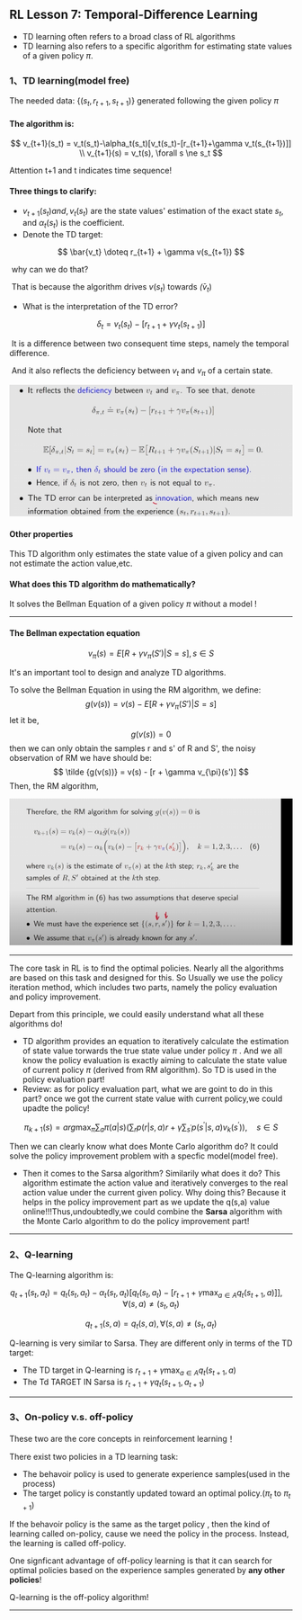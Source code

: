 ## RL Lesson 7: Temporal-Difference Learning

* TD learning often refers to a broad class of RL algorithms
* TD learning also refers to a specific algorithm for estimating state values of a given policy $\pi$.

### 1、TD learning(model free)

The needed data: {$(s_t,r_{t+1},s_{t+1})$} generated following the given policy $\pi$

#### **The algorithm is:**

$$
v_{t+1}(s_t) = v_t(s_t)-\alpha_t(s_t)[v_t(s_t)-[r_{t+1}+\gamma v_t(s_{t+1})]] \\
v_{t+1}(s) = v_t(s), \forall s \ne s_t
$$

Attention t+1 and t indicates time sequence!

#### Three things to clarify:

* $v_{t+1}(s_t) and,v_t(s_t)$  are the state values' estimation of the exact state $s_t$, and $\alpha_t(s_t)$ is the coefficient.
* Denote the TD target:

$$
\bar{v_t} \doteq r_{t+1} + \gamma v(s_{t+1})
$$

​	why can we do that?

​	That is because the algorithm drives $v(s_t)$ towards $\bar(v_t)$ 

* What is the interpretation of the TD error?

$$
\delta_t =v_t(s_t)-[r_{t+1}+\gamma v_t(s_{t+1})]
$$

​	It is a difference between two consequent time steps, namely the temporal difference.

​	And it also reflects the deficiency between $v_t$ and $v_{\pi}$ of a certain state.

![TD difference](printscreen/C7/TD_error.png)

#### Other properties

This TD algorithm only estimates the state value of a given policy and can not estimate the action value,etc.

#### What does this TD algorithm do mathematically?

It solves the Bellman Equation of a given policy $\pi$ without a model !

_____

#### The Bellman expectation equation

$$
v_{\pi}(s) = E[R+\gamma v_{\pi}(S')|S=s] , s \in S
$$

It's an important tool to design and analyze TD algorithms.

To solve the Bellman Equation in using the RM algorithm, we define:
$$
g(v(s)) = v(s) - E[R+\gamma v_{\pi}(S')|S=s]
$$
let it be,
$$
g(v(s)) = 0
$$
then we can only obtain the samples r and s' of R and S', the noisy observation of RM we have should be:
$$
\tilde {g(v(s))} = v(s) - [r + \gamma v_{\pi}(s')]
$$
Then, the RM algorithm,

![pic](printscreen/C7/TD_algorithm.png)

_____

The core task in RL is to find the optimal policies. Nearly all the algorithms are based on this task and designed for this.
So Usually we use the policy iteration method, which includes two parts, namely the policy evaluation and policy improvement.

Depart from this principle, we could easily understand what all these algorithms do! 
* TD algorithm provides an equation to iteratively calculate the estimation of state value torwards the true state value under policy $\pi$ . And we all know the policy evaluation is exactly aiming to calculate the state value of current policy $\pi$ (derived from RM algorithm). So TD is used in the policy evaluation part!
* Review: as for policy evaluation part, what we are goint to do in this part? once we got the current state value with current policy,we could upadte the policy!

$$
\pi_{k+1}(s) = arg \max_\pi \sum_a  \pi(a|s) \Bigg(\sum_r p(r|s,a)r+ \gamma \sum_{s^{'}} p(s^{'}|s,a)v_k(s^{'})\Bigg),\quad s \in S
$$

   Then we can clearly know what does Monte Carlo algorithm do? It could solve the policy improvement problem with a specfic model(model free). 
 
 * Then it comes to the Sarsa algorithm? Similarily what does it do? This algorithm estimate the action value and iteratively converges to the real action value under the current given policy. Why doing this? Because it helps in the policy improvement part as we update the q(s,a) value online!!!Thus,undoubtedly,we could combine the **Sarsa** algorithm with the Monte Carlo algorithm to do the policy improvement part!

______
### 2、Q-learning

The Q-learning algorithm is:

$$
q_{t+1}(s_t,a_t) = q_t(s_t,a_t)-\alpha_t(s_t,a_t) \Bigg[q_t(s_t,a_t)-[r_{t+1}+\gamma \max_{a \in A} q_t(s_{t+1},a)] \Bigg], \quad \forall (s,a) \ne (s_t,a_t)
$$

$$
q_{t+1}(s,a)=q_t(s,a), \forall (s,a) \ne (s_t,a_t)
$$

Q-learning is very similar to Sarsa. They are different only in terms of the TD target:
* The TD target in Q-learning is $r_{t+1}+\gamma \max_{a \in A} q_t(s_{t+1},a)$
* The Td TARGET IN Sarsa is $r_{t+1}+\gamma q_t(s_{t+1},a_{t+1})$
____
### 3、On-policy v.s. off-policy

These two are the core concepts in reinforcement learning！

There exist two policies in a TD learning task:
* The behavoir policy is used to generate experience samples(used in the process)
* The target policy is constantly updated toward an optimal policy.($\pi_t$ to $\pi_{t+1}$)

If the behavoir policy is the same as the target policy , then the kind of learning called on-policy, cause we need the policy in the process. Instead, the learning is called off-policy.

One signficant advantage of off-policy learning is that it can search for optimal policies based on the experience samples generated by **any other policies**!

Q-learning is the off-policy algorithm!
____


